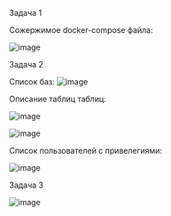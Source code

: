 Задача 1

Сожержимое docker-compose файла:

![image](https://user-images.githubusercontent.com/93157702/179757427-25395047-f673-4d46-b9f5-3cc59539fd1c.png)

Задача 2

Список баз:
![image](https://user-images.githubusercontent.com/93157702/179757244-665af506-f917-4b0b-abab-98b6e3979679.png)


Описание таблиц таблиц:

![image](https://user-images.githubusercontent.com/93157702/179755638-7622d5e4-dc8d-44ab-81dc-648470c8f514.png)

![image](https://user-images.githubusercontent.com/93157702/179755678-38f1f572-07c6-45e1-adf7-b48533a8523d.png)

Список пользователей с привелегиями:

![image](https://user-images.githubusercontent.com/93157702/179763889-c7d6b2d2-f7ad-4d0e-93f4-290ded968a77.png)

Задача 3

![image](https://user-images.githubusercontent.com/93157702/179790356-c4304428-daea-446b-9f40-f0384887ff1a.png)

